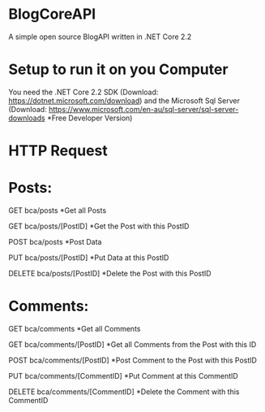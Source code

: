 # BlogCoreAPI
A simple open source BlogAPI written in .NET Core 2.2

# Setup to run it on you Computer
You need the .NET Core 2.2 SDK (Download: https://dotnet.microsoft.com/download) and the Microsoft Sql Server (Download: https://www.microsoft.com/en-au/sql-server/sql-server-downloads *Free Developer Version)

# HTTP Request

# Posts:

GET bca/posts
*Get all Posts

GET bca/posts/[PostID]
*Get the Post with this PostID

POST bca/posts
*Post Data

PUT bca/posts/[PostID]
*Put Data at this PostID

DELETE bca/posts/[PostID]
*Delete the Post with this PostID

# Comments:

GET bca/comments
*Get all Comments

GET bca/comments/[PostID]
*Get all Comments from the Post with this ID

POST bca/comments/[PostID]
*Post Comment to the Post with this PostID

PUT bca/comments/[CommentID]
*Put Comment at this CommentID

DELETE bca/comments/[CommentID]
*Delete the Comment with this CommentID
